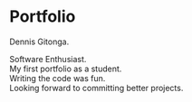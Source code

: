 # Portfolio
Dennis Gitonga.<br>

Software Enthusiast.<br>
My first portfolio as a student.<br>
Writing the code was fun.<br>
Looking forward to committing better projects.<br>

